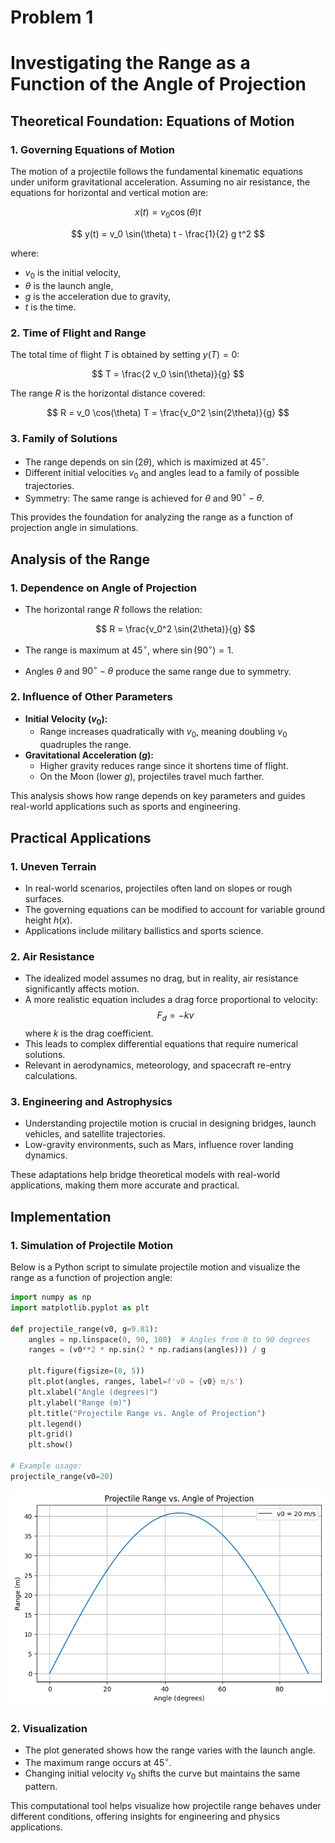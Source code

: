 # Problem 1
# Investigating the Range as a Function of the Angle of Projection

## Theoretical Foundation: Equations of Motion

### 1. Governing Equations of Motion
The motion of a projectile follows the fundamental kinematic equations under uniform gravitational acceleration. Assuming no air resistance, the equations for horizontal and vertical motion are:

$$
 x(t) = v_0 \cos(\theta) t
$$

$$
 y(t) = v_0 \sin(\theta) t - \frac{1}{2} g t^2
$$
 
where:
- $v_0$ is the initial velocity,
- $\theta$ is the launch angle,
- $g$ is the acceleration due to gravity,
- $t$ is the time.

### 2. Time of Flight and Range
The total time of flight $T$ is obtained by setting $y(T) = 0$:

$$
 T = \frac{2 v_0 \sin(\theta)}{g}
$$

The range $R$ is the horizontal distance covered:

$$
 R = v_0 \cos(\theta) T = \frac{v_0^2 \sin(2\theta)}{g}
$$

### 3. Family of Solutions
- The range depends on $\sin(2\theta)$, which is maximized at $45^\circ$.
- Different initial velocities $v_0$ and angles lead to a family of possible trajectories.
- Symmetry: The same range is achieved for $\theta$ and $90^\circ - \theta$.

This provides the foundation for analyzing the range as a function of projection angle in simulations.



## Analysis of the Range

### 1. Dependence on Angle of Projection
- The horizontal range $R$ follows the relation:

  $$
  R = \frac{v_0^2 \sin(2\theta)}{g}
  $$

- The range is maximum at $45^\circ$, where $\sin(90^\circ) = 1$.
- Angles $\theta$ and $90^\circ - \theta$ produce the same range due to symmetry.

### 2. Influence of Other Parameters
- **Initial Velocity ($v_0$):**
  - Range increases quadratically with $v_0$, meaning doubling $v_0$ quadruples the range.
- **Gravitational Acceleration ($g$):**
  - Higher gravity reduces range since it shortens time of flight.
  - On the Moon (lower $g$), projectiles travel much farther.

This analysis shows how range depends on key parameters and guides real-world applications such as sports and engineering.



## Practical Applications

### 1. Uneven Terrain
- In real-world scenarios, projectiles often land on slopes or rough surfaces.
- The governing equations can be modified to account for variable ground height $h(x)$.
- Applications include military ballistics and sports science.

### 2. Air Resistance
- The idealized model assumes no drag, but in reality, air resistance significantly affects motion.
- A more realistic equation includes a drag force proportional to velocity:
  $$
  F_d = -kv
  $$
  where $k$ is the drag coefficient.
- This leads to complex differential equations that require numerical solutions.
- Relevant in aerodynamics, meteorology, and spacecraft re-entry calculations.

### 3. Engineering and Astrophysics
- Understanding projectile motion is crucial in designing bridges, launch vehicles, and satellite trajectories.
- Low-gravity environments, such as Mars, influence rover landing dynamics.

These adaptations help bridge theoretical models with real-world applications, making them more accurate and practical.



## Implementation

### 1. Simulation of Projectile Motion
Below is a Python script to simulate projectile motion and visualize the range as a function of projection angle:

```python
import numpy as np
import matplotlib.pyplot as plt

def projectile_range(v0, g=9.81):
    angles = np.linspace(0, 90, 100)  # Angles from 0 to 90 degrees
    ranges = (v0**2 * np.sin(2 * np.radians(angles))) / g
    
    plt.figure(figsize=(8, 5))
    plt.plot(angles, ranges, label=f'v0 = {v0} m/s')
    plt.xlabel("Angle (degrees)")
    plt.ylabel("Range (m)")
    plt.title("Projectile Range vs. Angle of Projection")
    plt.legend()
    plt.grid()
    plt.show()

# Example usage:
projectile_range(v0=20)
```
![alt text](image.png)
### 2. Visualization
- The plot generated shows how the range varies with the launch angle.
- The maximum range occurs at $45^\circ$.
- Changing initial velocity $v_0$ shifts the curve but maintains the same pattern.

This computational tool helps visualize how projectile range behaves under different conditions, offering insights for engineering and physics applications.